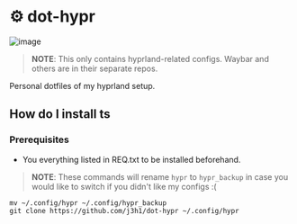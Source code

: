 # ⚙️ dot-hypr
![image](https://github.com/user-attachments/assets/5130bf00-64d6-4beb-8678-e7df50673395)
> **NOTE**: This only contains hyprland-related configs. Waybar and others are in their separate repos.

Personal dotfiles of my hyprland setup.

## How do I install ts
### Prerequisites
 - You everything listed in REQ.txt to be installed beforehand.

> **NOTE**: These commands will rename `hypr` to `hypr_backup` in case you would like to switch if you didn't like my configs :(
```
mv ~/.config/hypr ~/.config/hypr_backup
git clone https://github.com/j3h1/dot-hypr ~/.config/hypr
```
